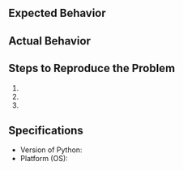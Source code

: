 ## Expected Behavior


## Actual Behavior


## Steps to Reproduce the Problem

  1.
  2.
  3.

## Specifications

  - Version of Python:
  - Platform (OS):

